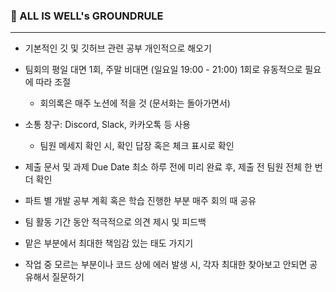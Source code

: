 
### 📌 ALL IS WELL's GROUNDRULE
---

- 기본적인 깃 및 깃허브 관련 공부 개인적으로 해오기
  
- 팀회의 평일 대면 1회, 주말 비대면 (일요일 19:00 - 21:00) 1회로 유동적으로 필요에 따라 조절
  - 회의록은 매주 노션에 적을 것 (문서화는 돌아가면서)
-  소통 창구: Discord, Slack, 카카오톡 등 사용
    - 팀원 메세지 확인 시, 확인 답장 혹은 체크 표시로 확인
- 제출 문서 및 과제 Due Date 최소 하루 전에 미리 완료 후, 제출 전 팀원 전체 한 번 더 확인
- 파트 별 개발 공부 계획 혹은 학습 진행한 부분 매주 회의 때 공유
- 팀 활동 기간 동안 적극적으로 의견 제시 및 피드백
- 맡은 부분에서 최대한 책임감 있는 태도 가지기
- 작업 중 모르는 부분이나 코드 상에 에러 발생 시, 각자 최대한 찾아보고 안되면 공유해서 질문하기
